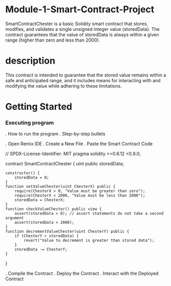 # Module-1-Smart-Contract-Project


SmartContractChester is a basic Solidity smart contract that stores, modifies, and validates a single unsigned integer value (storedData). The contract guarantees that the value of storedData is always within a given range (higher than zero and less than 2000).

# description 

This contract is intended to guarantee that the stored value remains within a safe and anticipated range, and it includes means for interacting with and modifying the value while adhering to these limitations.

# Getting Started

### Executing program 

. How to run the program
. Step-by-step bullets

. Open Remix IDE
. Create a New File
. Paste the Smart Contract Code

// SPDX-License-Identifier: MIT
pragma solidity >=0.6.12 <0.9.0;

contract SmartContractChester {
    uint public storedData;

    constructor() {
        storedData = 0;
    }
    function setValueChester(uint ChesterX) public {
        require(ChesterX > 0, "Value must be greater than zero");
        require(ChesterX < 2000, "Value must be less than 2000");
        storedData = ChesterX;
    }
    function checkValueChester() public view {
        assert(storedData > 0); // assert statements do not take a second argument
        assert(storedData < 2000);
    }
    function decrementValueChester(uint ChesterY) public {
        if (ChesterY > storedData) {
            revert("Value to decrement is greater than stored data");
        }
        storedData -= ChesterY;
    }
}

. Compile the Contract
. Deploy the Contract
. Interact with the Deployed Contract


